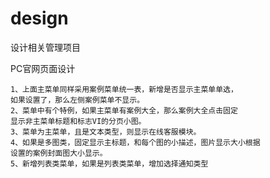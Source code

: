 # design
设计相关管理项目

PC官网页面设计  

    1、上面主菜单同样采用案例菜单统一表，新增是否显示主菜单单选，
    如果设置了，那么左侧案例菜单不显示。  
    2、菜单中有个特例，如果主菜单有案例大全，那么案例大全点击固定
    显示非主菜单标题和标志VI的分页小图。
    3、菜单为主菜单，且是文本类型，则显示在线客服模块。
    4、如果是多图类，固定显示主标题，和每个图的小描述，图片显示大小根据
    设置的案例封面图大小显示。
    5、新增列表类菜单，如果是列表类菜单，增加选择通知类型
